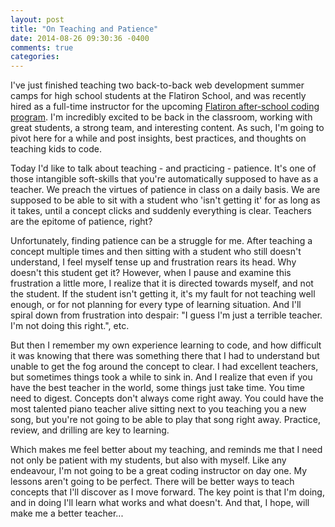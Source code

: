 ```yaml
---
layout: post
title: "On Teaching and Patience"
date: 2014-08-26 09:30:36 -0400
comments: true
categories: 
---
```


I've just finished teaching two back-to-back web development summer camps for high school students at the Flatiron School, and was recently hired as a full-time instructor for the upcoming [Flatiron after-school coding program](https://after.flatironschool.com/). I'm incredibly excited to be back in the classroom, working with great students, a strong team, and interesting content. As such, I'm going to pivot here for a while and post insights, best practices, and thoughts on teaching kids to code.

Today I'd like to talk about teaching - and practicing - patience. It's one of those intangible soft-skills that you're automatically supposed to have as a teacher. We preach the virtues of patience in class on a daily basis. We are supposed to be able to sit with a student who 'isn't getting it' for as long as it takes, until a concept clicks and suddenly everything is clear. Teachers are the epitome of patience, right?

<!-- more -->

Unfortunately, finding patience can be a struggle for me. After teaching a concept multiple times and then sitting with a student who still doesn't understand, I feel myself tense up and frustration rears its head. Why doesn't this student get it? However, when I pause and examine this frustration a little more, I realize that it is directed towards myself, and not the student. If the student isn't getting it, it's my fault for not teaching well enough, or for not planning for every type of learning situation. And I'll spiral down from frustration into despair: "I guess I'm just a terrible teacher. I'm not doing this right.", etc.

But then I remember my own experience learning to code, and how difficult it was knowing that there was something there that I had to understand but unable to get the fog around the concept to clear. I had excellent teachers, but sometimes things took a while to sink in. And I realize that even if you have the best teacher in the world, some things just take time. You time need to digest. Concepts don't always come right away. You could have the most talented piano teacher alive sitting next to you teaching you a new song, but you're not going to be able to play that song right away. Practice, review, and drilling are key to learning.

Which makes me feel better about my teaching, and reminds me that I need not only be patient with my students, but also with myself. Like any endeavour, I'm not going to be a great coding instructor on day one. My lessons aren't going to be perfect. There will be better ways to teach concepts that I'll discover as I move forward. The key point is that I'm doing, and in doing I'll learn what works and what doesn't. And that, I hope, will make me a better teacher...